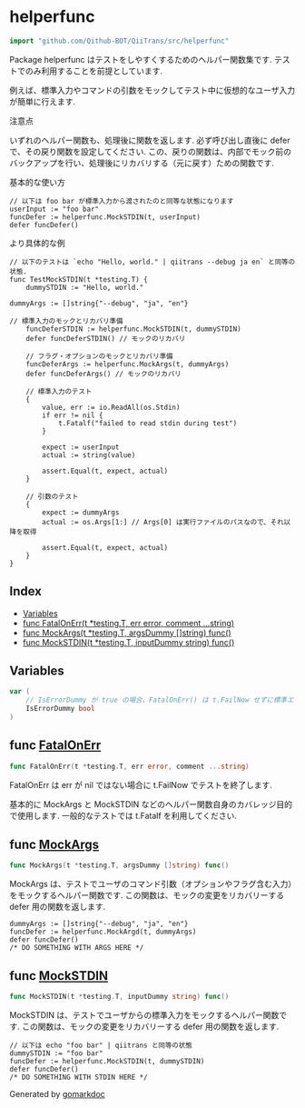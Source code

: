 <!-- Code generated by gomarkdoc. DO NOT EDIT -->

# helperfunc

```go
import "github.com/Qithub-BOT/QiiTrans/src/helperfunc"
```

Package helperfunc はテストをしやすくするためのヘルパー関数集です\. テストでのみ利用することを前提としています\.

例えば、標準入力やコマンドの引数をモックしてテスト中に仮想的なユーザ入力が簡単に行えます\.

注意点

いずれのヘルパー関数も、処理後に関数を返します\. 必ず呼び出し直後に defer で、その戻り関数を設定してください\. この、戻りの関数は、内部でモック前のバックアップを行い、処理後にリカバリする（元に戻す）ための関数です\.

基本的な使い方

```
// 以下は foo bar が標準入力から渡されたのと同等な状態になります
userInput := "foo bar"
funcDefer := helperfunc.MockSTDIN(t, userInput)
defer funcDefer()
```

より具体的な例

```
// 以下のテストは `echo "Hello, world." | qiitrans --debug ja en` と同等の状態.
func TestMockSTDIN(t *testing.T) {
	dummySTDIN := "Hello, world."
```

```
dummyArgs := []string{"--debug", "ja", "en"}
```

```
// 標準入力のモックとリカバリ準備
	funcDeferSTDIN := helperfunc.MockSTDIN(t, dummySTDIN)
	defer funcDeferSTDIN() // モックのリカバリ

	// フラグ・オプションのモックとリカバリ準備
	funcDeferArgs := helperfunc.MockArgs(t, dummyArgs)
	defer funcDeferArgs() // モックのリカバリ

	// 標準入力のテスト
	{
		value, err := io.ReadAll(os.Stdin)
		if err != nil {
			t.Fatalf("failed to read stdin during test")
		}

		expect := userInput
		actual := string(value)

		assert.Equal(t, expect, actual)
	}

	// 引数のテスト
	{
		expect := dummyArgs
		actual := os.Args[1:] // Args[0] は実行ファイルのパスなので、それ以降を取得

		assert.Equal(t, expect, actual)
	}
}
```

## Index

- [Variables](<#variables>)
- [func FatalOnErr(t *testing.T, err error, comment ...string)](<#func-fatalonerr>)
- [func MockArgs(t *testing.T, argsDummy []string) func()](<#func-mockargs>)
- [func MockSTDIN(t *testing.T, inputDummy string) func()](<#func-mockstdin>)


## Variables

```go
var (
    // IsErrorDummy が true の場合、FatalOnErr() は t.FailNow せずに標準エラー出力します.
    IsErrorDummy bool
)
```

## func [FatalOnErr](<https://github.com/Qithub-BOT/QiiTrans/blob/main/src/helperfunc/FatalOnErr.go#L21>)

```go
func FatalOnErr(t *testing.T, err error, comment ...string)
```

FatalOnErr は err が nil ではない場合に t\.FailNow でテストを終了します\.

基本的に MockArgs と MockSTDIN などのヘルパー関数自身のカバレッジ目的で使用します\. 一般的なテストでは t\.Fatalf を利用してください\.

## func [MockArgs](<https://github.com/Qithub-BOT/QiiTrans/blob/main/src/helperfunc/MockArgs.go#L15>)

```go
func MockArgs(t *testing.T, argsDummy []string) func()
```

MockArgs は、テストでユーザのコマンド引数（オプションやフラグ含む入力）をモックするヘルパー関数です\. この関数は、モックの変更をリカバリーする defer 用の関数を返します\.

```
dummyArgs := []string{"--debug", "ja", "en"}
funcDefer := helperfunc.MockArgd(t, dummyArgs)
defer funcDefer()
/* DO SOMETHING WITH ARGS HERE */
```

## func [MockSTDIN](<https://github.com/Qithub-BOT/QiiTrans/blob/main/src/helperfunc/MockSTDIN.go#L16>)

```go
func MockSTDIN(t *testing.T, inputDummy string) func()
```

MockSTDIN は、テストでユーザからの標準入力をモックするヘルパー関数です\. この関数は、モックの変更をリカバリーする defer 用の関数を返します\.

```
// 以下は echo "foo bar" | qiitrans と同等の状態
dummySTDIN := "foo bar"
funcDefer := helperfunc.MockSTDIN(t, dummySTDIN)
defer funcDefer()
/* DO SOMETHING WITH STDIN HERE */
```



Generated by [gomarkdoc](<https://github.com/princjef/gomarkdoc>)
